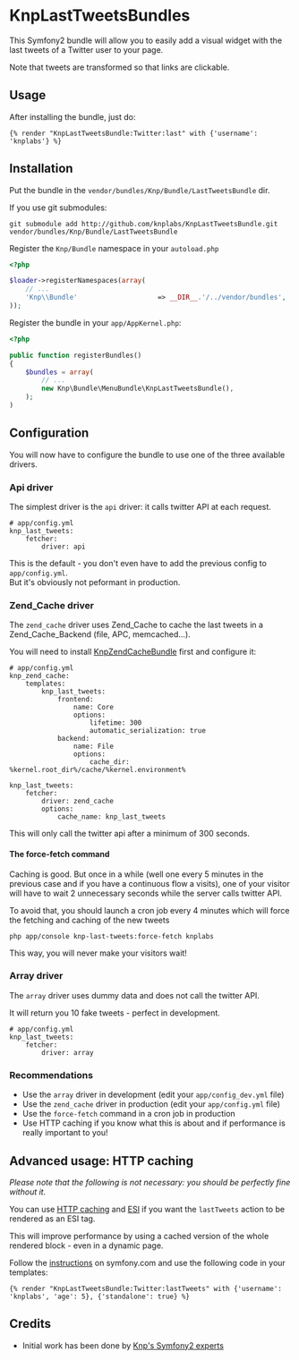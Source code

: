 # KnpLastTweetsBundles

This Symfony2 bundle will allow you to easily add a visual widget with the
last tweets of a Twitter user to your page.

Note that tweets are transformed so that links are clickable.

## Usage

After installing the bundle, just do:

```jinja
{% render "KnpLastTweetsBundle:Twitter:last" with {'username': 'knplabs'} %}
```

## Installation

Put the bundle in the `vendor/bundles/Knp/Bundle/LastTweetsBundle` dir.

If you use git submodules:

    git submodule add http://github.com/knplabs/KnpLastTweetsBundle.git vendor/bundles/Knp/Bundle/LastTweetsBundle

Register the `Knp/Bundle` namespace in your `autoload.php`

```php
<?php

$loader->registerNamespaces(array(
    // ...
    'Knp\\Bundle'                    => __DIR__.'/../vendor/bundles',
));
```

Register the bundle in your `app/AppKernel.php`:

```php
<?php

public function registerBundles()
{
    $bundles = array(
        // ...
        new Knp\Bundle\MenuBundle\KnpLastTweetsBundle(),
    );
)
```

## Configuration

You will now have to configure the bundle to use one of the three available drivers.

### Api driver

The simplest driver is the `api` driver: it calls twitter API at each request.

```jinja
# app/config.yml
knp_last_tweets:
    fetcher:
        driver: api
```

This is the default - you don't even have to add the previous config to `app/config.yml`.  
But it's obviously not peformant in production.

### Zend_Cache driver

The `zend_cache` driver uses Zend_Cache to cache the last tweets in a Zend_Cache_Backend (file, APC, memcached…).

You will need to install [KnpZendCacheBundle](https://github.com/knplabs/KnpZendCacheBundle) first
and configure it:

```jinja
# app/config.yml
knp_zend_cache:
    templates:
        knp_last_tweets:
            frontend:
                name: Core
                options:
                    lifetime: 300
                    automatic_serialization: true
            backend:
                name: File
                options:
                    cache_dir: %kernel.root_dir%/cache/%kernel.environment%

knp_last_tweets:
    fetcher:
        driver: zend_cache
        options:
            cache_name: knp_last_tweets
```

This will only call the twitter api after a minimum of 300 seconds.

#### The force-fetch command

Caching is good. But once in a while (well one every 5 minutes in the previous case and if you have a continuous flow a visits), one of your visitor will have to wait 2 unnecessary seconds while the server calls twitter API.

To avoid that, you should launch a cron job every 4 minutes which will force the fetching and caching of the new tweets

    php app/console knp-last-tweets:force-fetch knplabs

This way, you will never make your visitors wait!

### Array driver

The `array` driver uses dummy data and does not call the twitter API.

It will return you 10 fake tweets - perfect in development.

```jinja
# app/config.yml
knp_last_tweets:
    fetcher:
        driver: array
```

### Recommendations

* Use the `array` driver in development (edit your `app/config_dev.yml` file)
* Use the `zend_cache` driver in production (edit your `app/config.yml` file)
* Use the `force-fetch` command in a cron job in production
* Use HTTP caching if you know what this is about and if performance is really important to you!

## Advanced usage: HTTP caching

*Please note that the following is not necessary: you should be perfectly
fine without it.*

You can use [HTTP caching](http://symfony.com/doc/2.0/book/http_cache.html) 
and [ESI](http://symfony.com/doc/2.0/book/http_cache.html#using-esi-in-symfony2)
if you want the `lastTweets` action to be rendered as an ESI tag.

This will improve performance by using a cached version of the whole
rendered block - even in a dynamic page.

Follow the [instructions](http://symfony.com/doc/2.0/book/http_cache.html) on symfony.com
and use the following code in your templates:

```jinja
{% render "KnpLastTweetsBundle:Twitter:lastTweets" with {'username': 'knplabs', 'age': 5}, {'standalone': true} %}
```

## Credits

* Initial work has been done by [Knp's Symfony2 experts](http://www.knplabs.com/)
